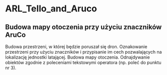 # ARL_Tello_and_Aruco
## Budowa mapy otoczenia przy użyciu znaczników AruCo
  Budowa przestrzeni, w której będzie poruszał się dron. Oznakowanie przestrzeni przy
użyciu znaczników i przypisanie im cech pozwalających na lokalizację jednostki
latającej. Budowa mapy otoczenia. Odnajdywanie obiektów zgodnie z poleceniami
tekstowymi operatora (np. poleć do punktu nr 3).
